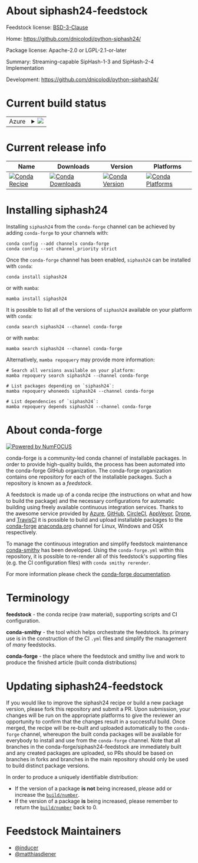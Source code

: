 About siphash24-feedstock
=========================

Feedstock license: [BSD-3-Clause](https://github.com/conda-forge/siphash24-feedstock/blob/main/LICENSE.txt)

Home: https://github.com/dnicolodi/python-siphash24/

Package license: Apache-2.0 or LGPL-2.1-or-later

Summary: Streaming-capable SipHash-1-3 and SipHash-2-4 Implementation

Development: https://github.com/dnicolodi/python-siphash24/

Current build status
====================


<table>
    
  <tr>
    <td>Azure</td>
    <td>
      <details>
        <summary>
          <a href="https://dev.azure.com/conda-forge/feedstock-builds/_build/latest?definitionId=22782&branchName=main">
            <img src="https://dev.azure.com/conda-forge/feedstock-builds/_apis/build/status/siphash24-feedstock?branchName=main">
          </a>
        </summary>
        <table>
          <thead><tr><th>Variant</th><th>Status</th></tr></thead>
          <tbody><tr>
              <td>linux_64_python3.10.____cpython</td>
              <td>
                <a href="https://dev.azure.com/conda-forge/feedstock-builds/_build/latest?definitionId=22782&branchName=main">
                  <img src="https://dev.azure.com/conda-forge/feedstock-builds/_apis/build/status/siphash24-feedstock?branchName=main&jobName=linux&configuration=linux%20linux_64_python3.10.____cpython" alt="variant">
                </a>
              </td>
            </tr><tr>
              <td>linux_64_python3.11.____cpython</td>
              <td>
                <a href="https://dev.azure.com/conda-forge/feedstock-builds/_build/latest?definitionId=22782&branchName=main">
                  <img src="https://dev.azure.com/conda-forge/feedstock-builds/_apis/build/status/siphash24-feedstock?branchName=main&jobName=linux&configuration=linux%20linux_64_python3.11.____cpython" alt="variant">
                </a>
              </td>
            </tr><tr>
              <td>linux_64_python3.12.____cpython</td>
              <td>
                <a href="https://dev.azure.com/conda-forge/feedstock-builds/_build/latest?definitionId=22782&branchName=main">
                  <img src="https://dev.azure.com/conda-forge/feedstock-builds/_apis/build/status/siphash24-feedstock?branchName=main&jobName=linux&configuration=linux%20linux_64_python3.12.____cpython" alt="variant">
                </a>
              </td>
            </tr><tr>
              <td>linux_64_python3.8.____cpython</td>
              <td>
                <a href="https://dev.azure.com/conda-forge/feedstock-builds/_build/latest?definitionId=22782&branchName=main">
                  <img src="https://dev.azure.com/conda-forge/feedstock-builds/_apis/build/status/siphash24-feedstock?branchName=main&jobName=linux&configuration=linux%20linux_64_python3.8.____cpython" alt="variant">
                </a>
              </td>
            </tr><tr>
              <td>linux_64_python3.9.____cpython</td>
              <td>
                <a href="https://dev.azure.com/conda-forge/feedstock-builds/_build/latest?definitionId=22782&branchName=main">
                  <img src="https://dev.azure.com/conda-forge/feedstock-builds/_apis/build/status/siphash24-feedstock?branchName=main&jobName=linux&configuration=linux%20linux_64_python3.9.____cpython" alt="variant">
                </a>
              </td>
            </tr><tr>
              <td>osx_64_python3.10.____cpython</td>
              <td>
                <a href="https://dev.azure.com/conda-forge/feedstock-builds/_build/latest?definitionId=22782&branchName=main">
                  <img src="https://dev.azure.com/conda-forge/feedstock-builds/_apis/build/status/siphash24-feedstock?branchName=main&jobName=osx&configuration=osx%20osx_64_python3.10.____cpython" alt="variant">
                </a>
              </td>
            </tr><tr>
              <td>osx_64_python3.11.____cpython</td>
              <td>
                <a href="https://dev.azure.com/conda-forge/feedstock-builds/_build/latest?definitionId=22782&branchName=main">
                  <img src="https://dev.azure.com/conda-forge/feedstock-builds/_apis/build/status/siphash24-feedstock?branchName=main&jobName=osx&configuration=osx%20osx_64_python3.11.____cpython" alt="variant">
                </a>
              </td>
            </tr><tr>
              <td>osx_64_python3.12.____cpython</td>
              <td>
                <a href="https://dev.azure.com/conda-forge/feedstock-builds/_build/latest?definitionId=22782&branchName=main">
                  <img src="https://dev.azure.com/conda-forge/feedstock-builds/_apis/build/status/siphash24-feedstock?branchName=main&jobName=osx&configuration=osx%20osx_64_python3.12.____cpython" alt="variant">
                </a>
              </td>
            </tr><tr>
              <td>osx_64_python3.8.____cpython</td>
              <td>
                <a href="https://dev.azure.com/conda-forge/feedstock-builds/_build/latest?definitionId=22782&branchName=main">
                  <img src="https://dev.azure.com/conda-forge/feedstock-builds/_apis/build/status/siphash24-feedstock?branchName=main&jobName=osx&configuration=osx%20osx_64_python3.8.____cpython" alt="variant">
                </a>
              </td>
            </tr><tr>
              <td>osx_64_python3.9.____cpython</td>
              <td>
                <a href="https://dev.azure.com/conda-forge/feedstock-builds/_build/latest?definitionId=22782&branchName=main">
                  <img src="https://dev.azure.com/conda-forge/feedstock-builds/_apis/build/status/siphash24-feedstock?branchName=main&jobName=osx&configuration=osx%20osx_64_python3.9.____cpython" alt="variant">
                </a>
              </td>
            </tr>
          </tbody>
        </table>
      </details>
    </td>
  </tr>
</table>

Current release info
====================

| Name | Downloads | Version | Platforms |
| --- | --- | --- | --- |
| [![Conda Recipe](https://img.shields.io/badge/recipe-siphash24-green.svg)](https://anaconda.org/conda-forge/siphash24) | [![Conda Downloads](https://img.shields.io/conda/dn/conda-forge/siphash24.svg)](https://anaconda.org/conda-forge/siphash24) | [![Conda Version](https://img.shields.io/conda/vn/conda-forge/siphash24.svg)](https://anaconda.org/conda-forge/siphash24) | [![Conda Platforms](https://img.shields.io/conda/pn/conda-forge/siphash24.svg)](https://anaconda.org/conda-forge/siphash24) |

Installing siphash24
====================

Installing `siphash24` from the `conda-forge` channel can be achieved by adding `conda-forge` to your channels with:

```
conda config --add channels conda-forge
conda config --set channel_priority strict
```

Once the `conda-forge` channel has been enabled, `siphash24` can be installed with `conda`:

```
conda install siphash24
```

or with `mamba`:

```
mamba install siphash24
```

It is possible to list all of the versions of `siphash24` available on your platform with `conda`:

```
conda search siphash24 --channel conda-forge
```

or with `mamba`:

```
mamba search siphash24 --channel conda-forge
```

Alternatively, `mamba repoquery` may provide more information:

```
# Search all versions available on your platform:
mamba repoquery search siphash24 --channel conda-forge

# List packages depending on `siphash24`:
mamba repoquery whoneeds siphash24 --channel conda-forge

# List dependencies of `siphash24`:
mamba repoquery depends siphash24 --channel conda-forge
```


About conda-forge
=================

[![Powered by
NumFOCUS](https://img.shields.io/badge/powered%20by-NumFOCUS-orange.svg?style=flat&colorA=E1523D&colorB=007D8A)](https://numfocus.org)

conda-forge is a community-led conda channel of installable packages.
In order to provide high-quality builds, the process has been automated into the
conda-forge GitHub organization. The conda-forge organization contains one repository
for each of the installable packages. Such a repository is known as a *feedstock*.

A feedstock is made up of a conda recipe (the instructions on what and how to build
the package) and the necessary configurations for automatic building using freely
available continuous integration services. Thanks to the awesome service provided by
[Azure](https://azure.microsoft.com/en-us/services/devops/), [GitHub](https://github.com/),
[CircleCI](https://circleci.com/), [AppVeyor](https://www.appveyor.com/),
[Drone](https://cloud.drone.io/welcome), and [TravisCI](https://travis-ci.com/)
it is possible to build and upload installable packages to the
[conda-forge](https://anaconda.org/conda-forge) [anaconda.org](https://anaconda.org/)
channel for Linux, Windows and OSX respectively.

To manage the continuous integration and simplify feedstock maintenance
[conda-smithy](https://github.com/conda-forge/conda-smithy) has been developed.
Using the ``conda-forge.yml`` within this repository, it is possible to re-render all of
this feedstock's supporting files (e.g. the CI configuration files) with ``conda smithy rerender``.

For more information please check the [conda-forge documentation](https://conda-forge.org/docs/).

Terminology
===========

**feedstock** - the conda recipe (raw material), supporting scripts and CI configuration.

**conda-smithy** - the tool which helps orchestrate the feedstock.
                   Its primary use is in the construction of the CI ``.yml`` files
                   and simplify the management of *many* feedstocks.

**conda-forge** - the place where the feedstock and smithy live and work to
                  produce the finished article (built conda distributions)


Updating siphash24-feedstock
============================

If you would like to improve the siphash24 recipe or build a new
package version, please fork this repository and submit a PR. Upon submission,
your changes will be run on the appropriate platforms to give the reviewer an
opportunity to confirm that the changes result in a successful build. Once
merged, the recipe will be re-built and uploaded automatically to the
`conda-forge` channel, whereupon the built conda packages will be available for
everybody to install and use from the `conda-forge` channel.
Note that all branches in the conda-forge/siphash24-feedstock are
immediately built and any created packages are uploaded, so PRs should be based
on branches in forks and branches in the main repository should only be used to
build distinct package versions.

In order to produce a uniquely identifiable distribution:
 * If the version of a package **is not** being increased, please add or increase
   the [``build/number``](https://docs.conda.io/projects/conda-build/en/latest/resources/define-metadata.html#build-number-and-string).
 * If the version of a package **is** being increased, please remember to return
   the [``build/number``](https://docs.conda.io/projects/conda-build/en/latest/resources/define-metadata.html#build-number-and-string)
   back to 0.

Feedstock Maintainers
=====================

* [@inducer](https://github.com/inducer/)
* [@matthiasdiener](https://github.com/matthiasdiener/)

